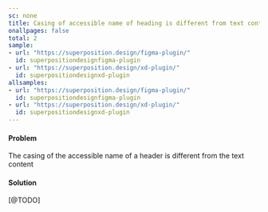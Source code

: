 ```yaml
---
sc: none
title: Casing of accessible name of heading is different from text content
onallpages: false
total: 2
sample: 
- url: "https://superposition.design/figma-plugin/"
  id: superpositiondesignfigma-plugin
- url: "https://superposition.design/xd-plugin/"
  id: superpositiondesignxd-plugin
allsamples: 
- url: "https://superposition.design/figma-plugin/"
  id: superpositiondesignfigma-plugin
- url: "https://superposition.design/xd-plugin/"
  id: superpositiondesignxd-plugin
---
```


#### Problem

The casing of the accessible name of a header is different from the text content

#### Solution

[@TODO]
